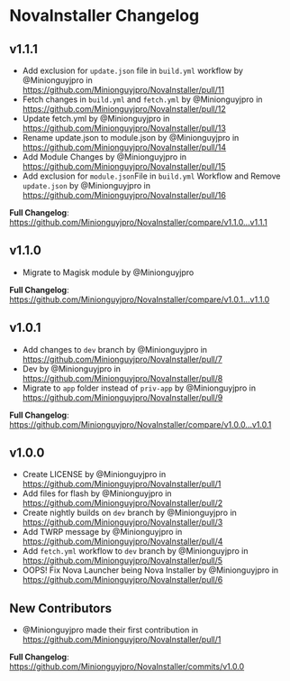 # NovaInstaller Changelog
## v1.1.1
* Add exclusion for ``update.json`` file in ``build.yml`` workflow by @Minionguyjpro in https://github.com/Minionguyjpro/NovaInstaller/pull/11
* Fetch changes in ``build.yml`` and ``fetch.yml`` by @Minionguyjpro in https://github.com/Minionguyjpro/NovaInstaller/pull/12
* Update fetch.yml by @Minionguyjpro in https://github.com/Minionguyjpro/NovaInstaller/pull/13
* Rename update.json to module.json by @Minionguyjpro in https://github.com/Minionguyjpro/NovaInstaller/pull/14
* Add Module Changes by @Minionguyjpro in https://github.com/Minionguyjpro/NovaInstaller/pull/15
* Add exclusion for ``module.json``File in ``build.yml`` Workflow and Remove ``update.json`` by @Minionguyjpro in https://github.com/Minionguyjpro/NovaInstaller/pull/16


**Full Changelog**: https://github.com/Minionguyjpro/NovaInstaller/compare/v1.1.0...v1.1.1
## v1.1.0
* Migrate to Magisk module by @Minionguyjpro


**Full Changelog**: https://github.com/Minionguyjpro/NovaInstaller/compare/v1.0.1...v1.1.0
## v1.0.1
* Add changes to ``dev`` branch by @Minionguyjpro in https://github.com/Minionguyjpro/NovaInstaller/pull/7
* Dev by @Minionguyjpro in https://github.com/Minionguyjpro/NovaInstaller/pull/8
* Migrate to ``app`` folder instead of ``priv-app`` by @Minionguyjpro in https://github.com/Minionguyjpro/NovaInstaller/pull/9


**Full Changelog**: https://github.com/Minionguyjpro/NovaInstaller/compare/v1.0.0...v1.0.1
## v1.0.0
* Create LICENSE by @Minionguyjpro in https://github.com/Minionguyjpro/NovaInstaller/pull/1
* Add files for flash by @Minionguyjpro in https://github.com/Minionguyjpro/NovaInstaller/pull/2
* Create nightly builds on ``dev`` branch by @Minionguyjpro in https://github.com/Minionguyjpro/NovaInstaller/pull/3
* Add TWRP message by @Minionguyjpro in https://github.com/Minionguyjpro/NovaInstaller/pull/4
* Add ``fetch.yml`` workflow to ``dev`` branch by @Minionguyjpro in https://github.com/Minionguyjpro/NovaInstaller/pull/5
* OOPS! Fix Nova Launcher being Nova Installer by @Minionguyjpro in https://github.com/Minionguyjpro/NovaInstaller/pull/6

## New Contributors
* @Minionguyjpro made their first contribution in https://github.com/Minionguyjpro/NovaInstaller/pull/1

**Full Changelog**: https://github.com/Minionguyjpro/NovaInstaller/commits/v1.0.0
